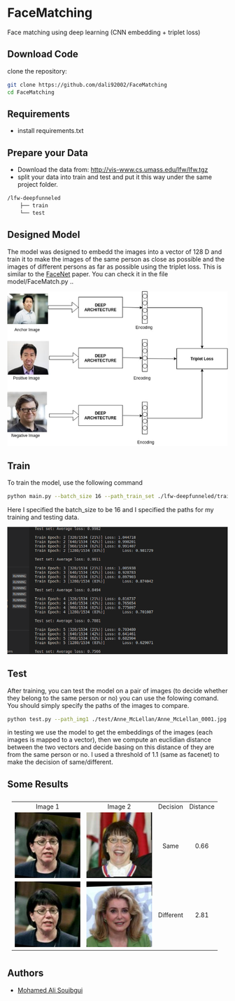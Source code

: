 # FaceMatching
Face matching using deep learning (CNN embedding + triplet loss)

## Download Code
clone the repository:
```bash
git clone https://github.com/dali92002/FaceMatching
cd FaceMatching
```
## Requirements
- install requirements.txt

## Prepare your Data

- Download the data from: http://vis-www.cs.umass.edu/lfw/lfw.tgz
- split your data into train and test and put it this way under the same project folder.



```bash
/lfw-deepfunneled
    ├── train
    └── test
```

## Designed Model

The model was designed to embedd the images into a vector of 128 D and train it to make the images of the same person as close as possible and the images of different persons as far as possible using the triplet loss.
This is similar to the [FaceNet](https://arxiv.org/pdf/1503.03832.pdf) paper. You can check it in the file model/FaceMatch.py ..

![alt text](./imgs/model.jpg)

## Train

To train the model, use the following command 
 
```bash
python main.py --batch_size 16 --path_train_set ./lfw-deepfunneled/train --path_test_set ./lfw-deepfunneled/test
```

Here I specified the batch_size to be 16 and I specified the paths for my training and testing data.

![alt text](./imgs/logs.png)

## Test

After training, you can test the model on a pair of images (to decide whether they belong to the same person or no) you can use the folowing comand. You should simply specify the paths of the images to compare.

 
```bash
python test.py --path_img1 ./test/Anne_McLellan/Anne_McLellan_0001.jpg --path_img2 ./lfw-deepfunneled/test/Anne_McLellan/Anne_McLellan_0002.jpg
```

in testing we use the model to get the embeddings of the images (each images is mapped to a vector), then  we compute an euclidian distance between the two vectors and decide basing on this distance of they are from the same person or no. I used a threshold of 1.1 (same as facenet) to make the decision of same/different.

## Some Results

<table style="padding:10px">
    <tr>
        <td style="text-align:center">
            Image 1 
        </td>
        <td style="text-align:center">
            Image 2 
        </td>
        <td style="text-align:center">
            Decision 
        </td>
        <td style="text-align:center">
            Distance
        </td>
    </tr>
    <tr>
        <td style="text-align:center"> 
            <img src="./imgs/Anne_McLellan_0002.jpg"  alt="1" width = 150px height = 150px >
        </td>
        <td style="text-align:center"> 
            <img src="./imgs/Anne_McLellan_0001.jpg"  alt="1" width = 150px height = 150px >
        </td>
        <td style="text-align:center">
            Same 
        </td>
        <td style="text-align:center">
            0.66 
        </td>
    </tr>
    <tr>
        <td style="text-align:center"> 
            <img src="./imgs/Anne_McLellan_0002.jpg"  alt="1" width = 150px height = 150px >
        </td>
        <td style="text-align:center"> 
            <img src="./imgs/Catherine_Deneuve_0002.jpg"  alt="1" width = 150px height = 150px >
        </td>
        <td style="text-align:center">
            Different 
        </td>
        <td style="text-align:center">
            2.81 
        </td>
    </tr>

</table>


## Authors
- [Mohamed Ali Souibgui](https://github.com/dali92002)